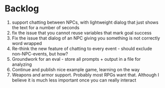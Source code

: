 # Backlog

1. support chatting between NPCs, with lightweight dialog that just shows the text for a number of seconds
2. fix the issue that you cannot reuse variables that mark goal success
3. Fix the issue that dialog of an NPC giving you something is not correctly word wrapped
4. Re-think the new feature of chatting to every event - should exclude non-NPC-events, but how?
5. Groundwork for an eval - store all prompts + output in a file for analyzing
6. Continue and publish nice example game, learning on the way
7. Weapons and armor support. Probably most RPGs want that. Although I believe it is much less important once you can really interact
